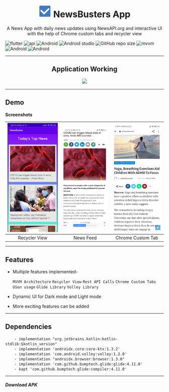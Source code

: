 # <div align="center"><img src="app/src/main/res/drawable/icon_todo.png" alt="icon" width=40>  NewsBusters App </div>


<div align="center">A News App with daily news updates using NewsAPI.org and interactive UI with the help of Chrome custom tabs and recycler view</div>

 ![flutter](https://img.shields.io/badge/kotlin-language-blue?logo=kotlin)
 ![api](https://img.shields.io/badge/NewsAPI.org-API-yellowgreen)
 ![Android](https://img.shields.io/badge/android-OS-lightgrey?logo=Android)
 ![Android studio](https://img.shields.io/badge/Android%20Studio-IDE-yellowgreen?logo=android-studio)
 ![GitHub repo size](https://img.shields.io/github/repo-size/Sachinbhola/News-App)
 ![mvvm](https://img.shields.io/badge/MVVM-Architecture-blue)
![Android]( https://img.shields.io/badge/Glide-Library-yellow)
![Android](https://img.shields.io/badge/Volley-API%20Library-red)

<hr>

 ## <div align ="center" >Application Working</div> 
<div align="center" ><img width="300" src="https://github.com/Sachinbhola/resources/blob/main/resources/newsApp.gif"/></div>

<hr>

## Demo

**Screenshots**

| ![](https://github.com/Sachinbhola/resources/blob/main/readme%20res/news-1.1.jpg) |![](https://github.com/Sachinbhola/resources/blob/main/readme%20res/news-2.jpg) | ![](https://github.com/Sachinbhola/resources/blob/main/readme%20res/news-3.jpg) | 
| :-------------:  | :-------------:  | :-------------:  |
|   Recycler View    |   News Feed     |   Chrome Custom Tab    |

<hr>

## Features

- Multiple features implemented-

  `MVVM Architecture`
  `Recycler View`
  `Rest API Calls`
  `Chrome Custom Tabs`
  `GSon usage`
  `Glide Library`
  `Volley Library`
  
  
- Dynamic UI for Dark mode and Light mode
- More exciting features can be added

<hr>

## Dependencies

        - implementation "org.jetbrains.kotlin:kotlin-stdlib:$kotlin_version"
        - implementation 'androidx.core:core-ktx:1.3.2'
        - implementation 'com.android.volley:volley:1.2.0'
        - implementation "androidx.browser:browser:1.3.0"
        - implementation 'com.github.bumptech.glide:glide:4.11.0'
        - kapt 'com.github.bumptech.glide:compiler:4.11.0'
    

<hr>
  
##### Download APK
<pre coming soon...><a href=""></a></pre>
